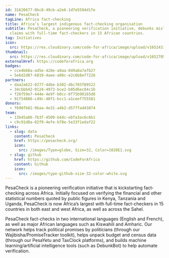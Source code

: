 ```yaml
---
id: 31626677-0bc8-49cb-a2e6-1d7e5504d1fe
name: PesaCheck
tagLine: Africa fact-checking
title: Africa’s largest indigenous fact-checking organisation
subtitle: PesaCheck, a pioneering verification initiative, debunks misleading
  claims with full-time fact-checkers in 15 African countries.
tag: Initiatives
icon:
  src: https://res.cloudinary.com/code-for-africa/image/upload/v1652431239/codeforafrica/icons/Type_PesaCheck_rmswvg.svg
thumbnail:
  src: https://res.cloudinary.com/code-for-africa/image/upload/v1652705959/codeforafrica/images/Property_1_PesaCheck_iahlrh.jpg
externalHref: https://codeforafrica.org
badges:
  - cce4b68a-ad5e-428e-a9aa-849a8a7afb27
  - 5e6d2d87-6819-4aee-a08c-e2c6b8ef7226
partners:
  - daa2a622-0277-44be-b302-dbc703f89522
  - 34cbbb42-0124-4973-bce2-b05d6ec84c1b
  - f26f59e7-444e-4e9f-b0cc-8f75b90165d8
  - 91f54886-c49c-40f1-bcc1-a1ceef755581
donors:
  - f690fb82-9baa-4e31-a4b2-d57ffad43874
team:
  - 13b45a06-7b3f-4509-b4dc-ebfa3ac6c6b1
  - c9c91d8a-02f9-4efe-b78e-5e33f1edaf22
links:
  - slug: data
    content: PesaCheck
    href: https://pesacheck.org/
    icon:
      src: /images/Type=globe, Size=32, Color=1020E1.svg
  - slug: github
    href: https://github.com/CodeForAfrica
    content: Github
    icon:
      src: /images/type-github-size-32-color-white.svg
---
```


PesaCheck is a pioneering verification initiative that is kickstarting fact-checking across Africa. Initially focused on verifying the financial and other statistical numbers quoted by public figures in Kenya, Tanzania and Uganda, PesaCheck is now Africa’s largest with full-time fact-checkers in 15 countries in both east and west Africa, as well as across the Sahel.

PesaCheck fact-checks in two international languages (English and French), as well as major African languages such as Kiswahili and Amharic. Our network helps track political promises by politicians (through our Wajibisha/PromiseTracker toolkit), helps unpack budget and census data (through our PesaYetu and TaxClock platforms), and builds machine learning/artificial intelligence tools (such as DebunkBot) to help automate verification.
